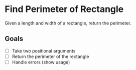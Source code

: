# Find Perimeter of Rectangle

Given a length and width of a rectangle, return the perimeter.

## Goals

- [ ] Take two positional arguments
- [ ] Return the perimeter of the rectangle
- [ ] Handle errors (show usage)
